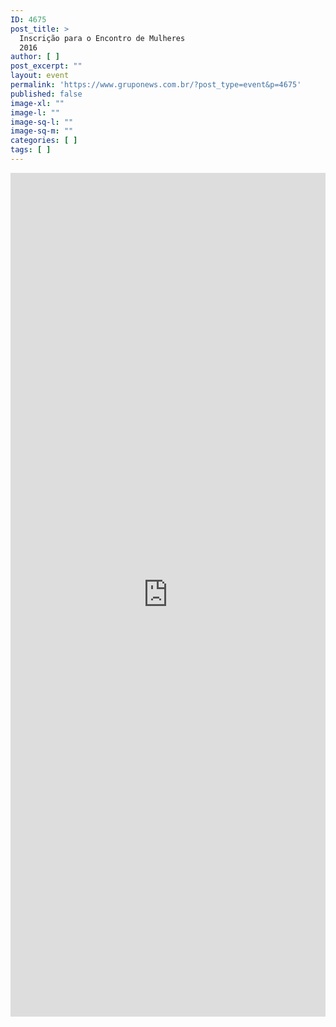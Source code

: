 ```yaml
---
ID: 4675
post_title: >
  Inscrição para o Encontro de Mulheres
  2016
author: [ ]
post_excerpt: ""
layout: event
permalink: 'https://www.gruponews.com.br/?post_type=event&p=4675'
published: false
image-xl: ""
image-l: ""
image-sq-l: ""
image-sq-m: ""
categories: [ ]
tags: [ ]
---
```

<iframe src="https://goo.gl/forms/1dd8zyKzyZgCuqe03" width="100%" height="1350px" frameborder="0" marginwidth="0" marginheight="0">Carregando…</iframe>